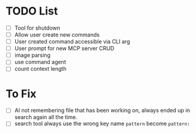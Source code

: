 # TODO List

- [ ] Tool for shutdown
- [ ] Allow user create new commands
- [ ] User created command accessible via CLI arg
- [ ] User prompt for new MCP server CRUD
- [ ] image parsing
- [ ] use command agent
- [ ] count context length

# To Fix

- [ ] AI not remembering file that has been working on, always ended up in search again all the time.
- [ ] search tool always use the wrong key name `pattern` become `pattern:`

